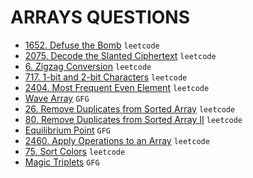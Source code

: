 # ARRAYS QUESTIONS

* [1652. Defuse the Bomb](https://github.com/anujvaghani0/DSA-Java/blob/master/src/Arrays/DefuseTheBomb.java) `leetcode`</br>
* [2075. Decode the Slanted Ciphertext](https://github.com/anujvaghani0/DSA-Java/blob/master/src/Arrays/MoveAllZeroesToEndOfArray.java) `leetcode`</br>
* [6. Zigzag Conversion](https://github.com/anujvaghani0/DSA-Java/blob/master/src/Arrays/moveZeroes.java) `leetcode`</br>
* [717. 1-bit and 2-bit Characters](https://github.com/anujvaghani0/DSA-Java/blob/master/src/Arrays/OnebitAnd2bitCharacters.java) `leetcode`</br>
* [2404. Most Frequent Even Element](https://github.com/anujvaghani0/DSA-Java/blob/master/src/Arrays/MostFrequentEvenElement.java) `leetcode`</br>
* [Wave Array](https://github.com/anujvaghani0/DSA-Java/blob/master/src/Arrays/convertToWave.java) `GFG`</br>
* [26. Remove Duplicates from Sorted Array](https://github.com/anujvaghani0/DSA-Java/blob/master/src/Arrays/RemoveDuplicatesFromSortedArray.java) `leetcode`</br>
* [80. Remove Duplicates from Sorted Array II](https://github.com/anujvaghani0/DSA-Java/blob/master/src/Arrays/RemoveDuplicatesfromSortedArrayII.java) `leetcode`</br>
* [Equilibrium Point](https://github.com/anujvaghani0/DSA-Java/blob/master/src/Arrays/EquilibriumPoint.java) `GFG`</br>
* [2460. Apply Operations to an Array](https://github.com/anujvaghani0/DSA-Java/blob/master/src/Arrays/ApplyOperationsToAnArray.java) `leetcode`</br>
* [75. Sort Colors](https://github.com/anujvaghani0/DSA-Java/blob/master/src/Arrays/SortColors.java) `leetcode`</br>
* [Magic Triplets](https://github.com/anujvaghani0/DSA-Java/blob/master/src/Arrays/MagicTriplets.java) `GFG`</br>